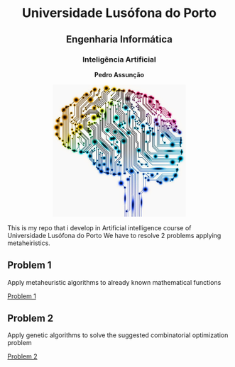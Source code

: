 <h1 align="center"> Universidade Lusófona do Porto </h1>


<h2 align="center">Engenharia Informática</h2>


<h3 align="center"> Inteligência Artificial</h3>

<!-- ![Inteligencia Artifical](p15/InteligÃªncia-Artificial.jpg) -->
<p align="center"> <b>Pedro Assunção</b> </p>
<p align="center"> <img src="Inteligencia-Artificial.jpg" width="300" alt="inteligencia artifical">

This is my repo that i develop in Artificial intelligence course of Universidade Lusófona do Porto
We have to resolve 2 problems applying metaheiristics.
## Problem 1 

Apply metaheuristic algorithms to already known mathematical functions


[Problem 1](https://github.com/Pedroassuncao/IA_genetic-algorithm/tree/master/Problem_1)

## Problem 2

Apply genetic algorithms to solve the suggested combinatorial optimization problem

[Problem 2](https://github.com/Pedroassuncao/IA_genetic-algorithm/tree/master/Problem_2)
